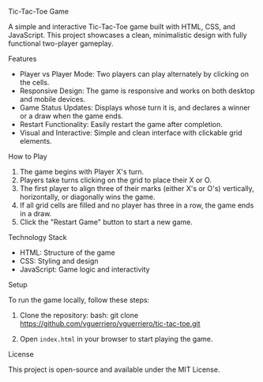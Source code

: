 Tic-Tac-Toe Game

A simple and interactive Tic-Tac-Toe game built with HTML, CSS, and JavaScript. This project showcases a clean, minimalistic design with fully functional two-player gameplay.

Features

- Player vs Player Mode: Two players can play alternately by clicking on the cells.
- Responsive Design: The game is responsive and works on both desktop and mobile devices.
- Game Status Updates: Displays whose turn it is, and declares a winner or a draw when the game ends.
- Restart Functionality: Easily restart the game after completion.
- Visual and Interactive: Simple and clean interface with clickable grid elements.

How to Play

1. The game begins with Player X's turn.
2. Players take turns clicking on the grid to place their X or O.
3. The first player to align three of their marks (either X's or O's) vertically, horizontally, or diagonally wins the game.
4. If all grid cells are filled and no player has three in a row, the game ends in a draw.
5. Click the "Restart Game" button to start a new game.

Technology Stack

- HTML: Structure of the game
- CSS: Styling and design
- JavaScript: Game logic and interactivity

Setup

To run the game locally, follow these steps:

1. Clone the repository:
    bash:
    git clone https://github.com/vguerriero/vguerriero/tic-tac-toe.git
   
2. Open `index.html` in your browser to start playing the game.

License

This project is open-source and available under the MIT License.
